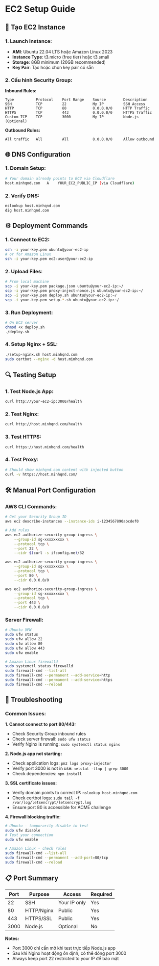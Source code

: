 # EC2 Setup Guide

## 🚀 **Tạo EC2 Instance**

### **1. Launch Instance:**
- **AMI**: Ubuntu 22.04 LTS hoặc Amazon Linux 2023
- **Instance Type**: t3.micro (free tier) hoặc t3.small
- **Storage**: 8GB minimum (20GB recommended)
- **Key Pair**: Tạo hoặc chọn key pair có sẵn

### **2. Cấu hình Security Group:**

**Inbound Rules:**
```
Type          Protocol    Port Range    Source        Description
SSH           TCP         22            My IP         SSH Access
HTTP          TCP         80            0.0.0.0/0     HTTP Traffic  
HTTPS         TCP         443           0.0.0.0/0     HTTPS Traffic
Custom TCP    TCP         3000          My IP         Node.js (Optional)
```

**Outbound Rules:**
```
All traffic   All         All           0.0.0.0/0     Allow outbound
```

## 🌐 **DNS Configuration**

### **1. Domain Setup:**
```bash
# Your domain already points to EC2 via Cloudflare
host.minhqnd.com   A    YOUR_EC2_PUBLIC_IP (via Cloudflare)
```

### **2. Verify DNS:**
```bash
nslookup host.minhqnd.com
dig host.minhqnd.com
```

## ⚙️ **Deployment Commands**

### **1. Connect to EC2:**
```bash
ssh -i your-key.pem ubuntu@your-ec2-ip
# or for Amazon Linux
ssh -i your-key.pem ec2-user@your-ec2-ip
```

### **2. Upload Files:**
```bash
# From local machine
scp -i your-key.pem package.json ubuntu@your-ec2-ip:~/
scp -i your-key.pem proxy-inject-nonce.js ubuntu@your-ec2-ip:~/
scp -i your-key.pem deploy.sh ubuntu@your-ec2-ip:~/
scp -i your-key.pem setup-*.sh ubuntu@your-ec2-ip:~/
```

### **3. Run Deployment:**
```bash
# On EC2 server
chmod +x deploy.sh
./deploy.sh
```

### **4. Setup Nginx + SSL:**
```bash
./setup-nginx.sh host.minhqnd.com
sudo certbot --nginx -d host.minhqnd.com
```

## 🔍 **Testing Setup**

### **1. Test Node.js App:**
```bash
curl http://your-ec2-ip:3000/health
```

### **2. Test Nginx:**
```bash
curl http://host.minhqnd.com/health
```

### **3. Test HTTPS:**
```bash
curl https://host.minhqnd.com/health
```

### **4. Test Proxy:**
```bash
# Should show minhqnd.com content with injected button
curl -v https://host.minhqnd.com/
```

## 🛠️ **Manual Port Configuration**

### **AWS CLI Commands:**
```bash
# Get your Security Group ID
aws ec2 describe-instances --instance-ids i-1234567890abcdef0

# Add rules
aws ec2 authorize-security-group-ingress \
    --group-id sg-xxxxxxxxx \
    --protocol tcp \
    --port 22 \
    --cidr $(curl -s ifconfig.me)/32

aws ec2 authorize-security-group-ingress \
    --group-id sg-xxxxxxxxx \
    --protocol tcp \
    --port 80 \
    --cidr 0.0.0.0/0

aws ec2 authorize-security-group-ingress \
    --group-id sg-xxxxxxxxx \
    --protocol tcp \
    --port 443 \
    --cidr 0.0.0.0/0
```

### **Server Firewall:**
```bash
# Ubuntu UFW
sudo ufw status
sudo ufw allow 22
sudo ufw allow 80  
sudo ufw allow 443
sudo ufw enable

# Amazon Linux firewalld
sudo systemctl status firewalld
sudo firewall-cmd --list-all
sudo firewall-cmd --permanent --add-service=http
sudo firewall-cmd --permanent --add-service=https
sudo firewall-cmd --reload
```

## 🚨 **Troubleshooting**

### **Common Issues:**

**1. Cannot connect to port 80/443:**
- Check Security Group inbound rules
- Check server firewall: `sudo ufw status`
- Verify Nginx is running: `sudo systemctl status nginx`

**2. Node.js app not starting:**
- Check application logs: `pm2 logs proxy-injector`
- Verify port 3000 is not in use: `netstat -tlnp | grep 3000`
- Check dependencies: `npm install`

**3. SSL certificate issues:**
- Verify domain points to correct IP: `nslookup host.minhqnd.com`
- Check certbot logs: `sudo tail -f /var/log/letsencrypt/letsencrypt.log`
- Ensure port 80 is accessible for ACME challenge

**4. Firewall blocking traffic:**
```bash
# Ubuntu - temporarily disable to test
sudo ufw disable
# Test your connection
sudo ufw enable

# Amazon Linux - check rules
sudo firewall-cmd --list-all
sudo firewall-cmd --permanent --add-port=80/tcp
sudo firewall-cmd --reload
```

## 📋 **Port Summary**

| Port | Purpose | Access | Required |
|------|---------|--------|----------|
| 22 | SSH | Your IP only | Yes |
| 80 | HTTP/Nginx | Public | Yes |
| 443 | HTTPS/SSL | Public | Yes |
| 3000 | Node.js | Optional | No |

**Notes:**
- Port 3000 chỉ cần mở khi test trực tiếp Node.js app
- Sau khi Nginx hoạt động ổn định, có thể đóng port 3000
- Always keep port 22 restricted to your IP để bảo mật